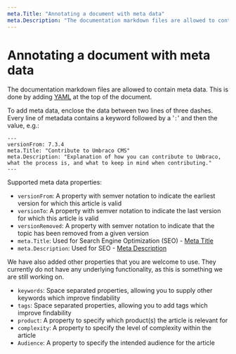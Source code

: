 ```yaml
---
meta.Title: "Annotating a document with meta data"
meta.Description: "The documentation markdown files are allowed to contain meta data.  This is done by adding YAML at the top of the document."
---
```


# Annotating a document with meta data

The documentation markdown files are allowed to contain meta data.  This is done by adding [YAML](https://en.wikipedia.org/wiki/YAML) at the top of the document.

To add meta data, enclose the data between two lines of three dashes.  Every line of metadata contains a keyword followed by a '`:`' and then the value, e.g.:

    ---
    versionFrom: 7.3.4
    meta.Title: "Contribute to Umbraco CMS"
    meta.Description: "Explanation of how you can contribute to Umbraco, what the process is, and what to keep in mind when contributing."
    ---

Supported meta data properties:

- `versionFrom`: A property with semver notation to indicate the earliest version for which this article is valid
- `versionTo`: A property with semver notation to indicate the last version for which this article is valid
- `versionRemoved`: A property with semver notation to indicate that the topic has been removed from a given version
- `meta.Title`: Used for Search Engine Optimization (SEO) - [Meta Title](https://moz.com/learn/seo/title-tag)
- `meta.Description`: Used for SEO - [Meta Description](https://moz.com/learn/seo/title-tag)

We have also added other properties that you are welcome to use. They currently do not have any underlying functionality, as this is something we are still working on.

- `keywords`:  Space separated properties, allowing you to supply other keywords which improve findability
- `tags`: Space separated properties, allowing you to add tags which improve findability
- `product`: A property to specify which product(s) the article is relevant for
- `complexity`: A property to specify the level of complexity within the article
- `Audience`: A property to specify the intended audience for the article
